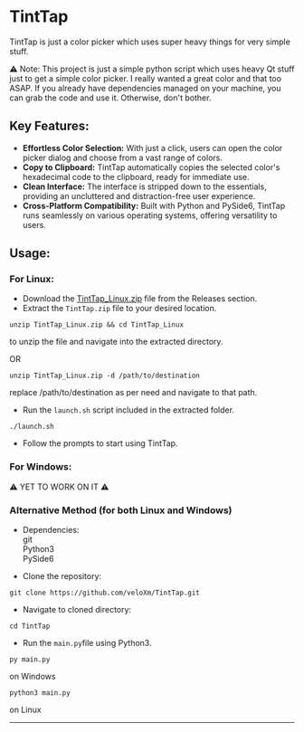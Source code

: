 # TintTap

TintTap is just a color picker which uses super heavy things for very simple stuff.

⚠️ Note: This project is just a simple python script which uses heavy Qt stuff just to get a simple color picker. I really wanted a great color and that too ASAP. If you already have dependencies managed on your machine, you can grab the code and use it. Otherwise, don't bother.

## Key Features:
- **Effortless Color Selection:** With just a click, users can open the color picker dialog and choose from a vast range of colors.
- **Copy to Clipboard:** TintTap automatically copies the selected color's hexadecimal code to the clipboard, ready for immediate use.
- **Clean Interface:** The interface is stripped down to the essentials, providing an uncluttered and distraction-free user experience.
- **Cross-Platform Compatibility:** Built with Python and PySide6, TintTap runs seamlessly on various operating systems, offering versatility to users.

## Usage:

### For Linux:
- Download the [TintTap_Linux.zip](https://github.com/veloXm/TintTap/releases/download/1.0/TintTap_Linux.zip) file from the Releases section.
- Extract the `TintTap.zip` file to your desired location.
```
unzip TintTap_Linux.zip && cd TintTap_Linux
```
to unzip the file and navigate into the extracted directory.

OR

```
unzip TintTap_Linux.zip -d /path/to/destination
```
replace /path/to/destination as per need and navigate to that path.
- Run the `launch.sh` script included in the extracted folder.
```
./launch.sh
```
- Follow the prompts to start using TintTap.

### For Windows:
⚠️ YET TO WORK ON IT ⚠️


### Alternative Method (for both Linux and Windows)
- Dependencies:  
git  
Python3  
PySide6  

- Clone the repository:
```
git clone https://github.com/veloXm/TintTap.git
```

- Navigate to cloned directory:
```
cd TintTap
```

- Run the `main.py`file using Python3.
```
py main.py
```
on Windows

```
python3 main.py
```
on Linux


---
